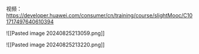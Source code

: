 视频：
https://developer.huawei.com/consumer/cn/training/course/slightMooc/C101717497640610394


![[Pasted image 20240825213059.png]]


![[Pasted image 20240825213220.png]]